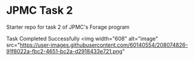 # JPMC Task 2
Starter repo for task 2 of JPMC's Forage program

Task Completed Successfully
<img width="608" alt="image" src="https://user-images.githubusercontent.com/60140554/208074826-91f8022a-fbc2-4651-bc2a-d2918433e721.png"
